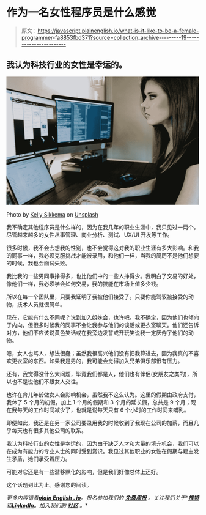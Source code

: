 # 作为一名女性程序员是什么感觉

> 原文：<https://javascript.plainenglish.io/what-is-it-like-to-be-a-female-programmer-fa8853fbd371?source=collection_archive---------19----------------------->

## 我认为科技行业的女性是幸运的。

![](img/d3a2dddc302b6a9058f8df71ac741358.png)

Photo by [Kelly Sikkema](https://unsplash.com/@kellysikkema?utm_source=medium&utm_medium=referral) on [Unsplash](https://unsplash.com?utm_source=medium&utm_medium=referral)

我不确定其他程序员是什么样的，因为在我几年的职业生涯中，我只见过一两个。尽管越来越多的女性从事管理、商业分析、测试、UX/UI 开发等工作。

很多时候，我不会去想我的性别，也不会觉得这对我的职业生涯有多大影响。和我的同事一样，我必须克服挑战才能被录用，和他们一样，当我的简历不是他们想要的时候，我也会面试失败。

我比我的一些男同事挣得多，也比他们中的一些人挣得少。我明白了交易的好处，像他们一样，我必须学会如何交易，我的技能在市场上值多少钱。

所以在每一个团队里，只要我证明了我被他们接受了。只要你能驾驭被接受的动物，技术人员就很简单。

现在，它能有什么不同呢？说到加入姐妹会，也许吧。我不确定，因为他们也倾向于内向，但很多时候我的同事不会让我参与他们的谈话或更衣室聊天。他们还告诉对方，他们不应该说黄色笑话或在我旁边发誓或开玩笑说我一定厌倦了他们的动物。

嗯，女人也骂人，想法很蠢；虽然我很高兴他们没有把我算进去，因为我真的不喜欢更衣室的东西。如果我是男的，我可能会觉得加入兄弟俱乐部很有压力。

还有，我觉得没什么大问题，毕竟我们都是人，他们也有伴侣(女朋友之类的)，所以也不是说他们不跟女人交往。

也许在育儿年龄做女人会影响机会，虽然我不这么认为。这里的假期由政府支付，我休了 5 个月的初假，加上 1 个月的假期和 3 个月的延长假，总共是 9 个月；现在我每天的工作时间减少了，也就是说每天只有 6 个小时的工作时间来哺乳。

即便如此，我还是在另一家公司要录用我的时候收到了我现在公司的加薪，而且几乎每天也有很多其他公司的联系。

我认为科技行业的女性是幸运的，因为由于缺乏人才和大量的填充机会，我们可以在成为有能力的专业人士的同时受到赏识。我见过其他职业的女性在假期与雇主发生矛盾，她们承受着压力。

可能对它还是有一些潜移默化的影响，但是我们好像总体上还好。

这个话题到此为止。感谢您的阅读。

*更多内容请看*[***plain English . io***](https://plainenglish.io/)*。报名参加我们的* [***免费周报***](http://newsletter.plainenglish.io/) *。关注我们关于**[***推特***](https://twitter.com/inPlainEngHQ) *和*[***LinkedIn***](https://www.linkedin.com/company/inplainenglish/)*。加入我们的* [***社区***](https://discord.gg/GtDtUAvyhW) *。**